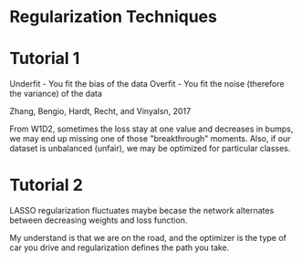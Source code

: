 # Regularization Techniques

# Tutorial 1

Underfit - You fit the bias of the data
Overfit - You fit the noise (therefore the variance) of the data

Zhang, Bengio, Hardt, Recht, and Vinyalsn, 2017

From W1D2, sometimes the loss stay at one value and decreases in bumps, we may end up missing one of those "breakthrough" moments. Also, if our dataset is unbalanced (unfair), we may be optimized for particular classes.

# Tutorial 2

LASSO regularization fluctuates maybe becase the network alternates between decreasing weights and loss function.

My understand is that we are on the road, and the optimizer is the type of car you drive and regularization defines the path you take.

